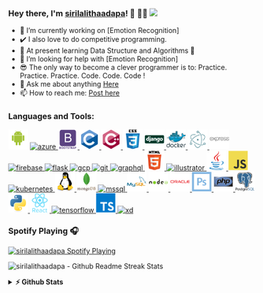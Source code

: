 ### Hey there, I'm [sirilalithaadapa](https://sirilalithaadapa.github.io)! 👋 👨‍💻 ![](https://komarev.com/ghpvc/?username=sirilalithaadapa&label=Views)

- 🔭 I’m currently working on [Emotion Recognition] 
- ✔️ I also love to do competitive programming.<br>
- 🌱 At present learning Data Structure and Algorithms 👯
- 🤔 I’m looking for help with [Emotion Recognition] 
- 😎 The only way to become a clever programmer is to: Practice. Practice. Practice. Code. Code. Code !
- 💬  Ask me about anything [Here](https://github.com/sirilalithaadapa/sirilalithaadapa/discussions)
- 📫 How to reach me: [Post here](https://github.com/sirilalithaadapa/sirilalithaadapa/discussions)

<h3 align="left">Languages and Tools:</h3>
<p align="left"> <a href="https://developer.android.com" target="_blank"> <img src="https://raw.githubusercontent.com/devicons/devicon/master/icons/android/android-original-wordmark.svg" alt="android" width="40" height="40"/></a> <a href="https://azure.microsoft.com/en-in/" target="_blank"> <img src="https://www.vectorlogo.zone/logos/microsoft_azure/microsoft_azure-icon.svg" alt="azure" width="40" height="40"/> </a> <a href="https://getbootstrap.com" target="_blank"> <img src="https://raw.githubusercontent.com/devicons/devicon/master/icons/bootstrap/bootstrap-plain-wordmark.svg" alt="bootstrap" width="40" height="40"/> </a> <a href="https://www.cprogramming.com/" target="_blank"> <img src="https://raw.githubusercontent.com/devicons/devicon/master/icons/c/c-original.svg" alt="c" width="40" height="40"/> </a> <a href="https://www.w3schools.com/cpp/" target="_blank"> <img src="https://raw.githubusercontent.com/devicons/devicon/master/icons/cplusplus/cplusplus-original.svg" alt="cplusplus" width="40" height="40"/> </a> <a href="https://www.w3schools.com/css/" target="_blank"> <img src="https://raw.githubusercontent.com/devicons/devicon/master/icons/css3/css3-original-wordmark.svg" alt="css3" width="40" height="40"/> </a> <a href="https://www.djangoproject.com/" target="_blank"> <img src="https://raw.githubusercontent.com/devicons/devicon/master/icons/django/django-original.svg" alt="django" width="40" height="40"/> </a> <a href="https://www.docker.com/" target="_blank"> <img src="https://raw.githubusercontent.com/devicons/devicon/master/icons/docker/docker-original-wordmark.svg" alt="docker" width="40" height="40"/> </a> <a href="https://www.electronjs.org" target="_blank"> <img src="https://raw.githubusercontent.com/devicons/devicon/master/icons/electron/electron-original.svg" alt="electron" width="40" height="40"/> </a> <a href="https://expressjs.com" target="_blank"> <img src="https://raw.githubusercontent.com/devicons/devicon/master/icons/express/express-original-wordmark.svg" alt="express" width="40" height="40"/> </a> <a href="https://firebase.google.com/" target="_blank"> <img src="https://www.vectorlogo.zone/logos/firebase/firebase-icon.svg" alt="firebase" width="40" height="40"/> </a> <a href="https://flask.palletsprojects.com/" target="_blank"> <img src="https://www.vectorlogo.zone/logos/pocoo_flask/pocoo_flask-icon.svg" alt="flask" width="40" height="40"/> </a> <a href="https://cloud.google.com" target="_blank"> <img src="https://www.vectorlogo.zone/logos/google_cloud/google_cloud-icon.svg" alt="gcp" width="40" height="40"/> </a> <a href="https://git-scm.com/" target="_blank"> <img src="https://www.vectorlogo.zone/logos/git-scm/git-scm-icon.svg" alt="git" width="40" height="40"/> </a> <a href="https://graphql.org" target="_blank"> <img src="https://www.vectorlogo.zone/logos/graphql/graphql-icon.svg" alt="graphql" width="40" height="40"/> </a> <a href="https://www.w3.org/html/" target="_blank"> <img src="https://raw.githubusercontent.com/devicons/devicon/master/icons/html5/html5-original-wordmark.svg" alt="html5" width="40" height="40"/> </a> <a href="https://www.adobe.com/in/products/illustrator.html" target="_blank"> <img src="https://www.vectorlogo.zone/logos/adobe_illustrator/adobe_illustrator-icon.svg" alt="illustrator" width="40" height="40"/> </a> <a href="https://www.java.com" target="_blank"> <img src="https://raw.githubusercontent.com/devicons/devicon/master/icons/java/java-original.svg" alt="java" width="40" height="40"/> </a> <a href="https://developer.mozilla.org/en-US/docs/Web/JavaScript" target="_blank"> <img src="https://raw.githubusercontent.com/devicons/devicon/master/icons/javascript/javascript-original.svg" alt="javascript" width="40" height="40"/> </a> <a href="https://kubernetes.io" target="_blank"> <img src="https://www.vectorlogo.zone/logos/kubernetes/kubernetes-icon.svg" alt="kubernetes" width="40" height="40"/> </a> <a href="https://www.linux.org/" target="_blank"> <img src="https://raw.githubusercontent.com/devicons/devicon/master/icons/linux/linux-original.svg" alt="linux" width="40" height="40"/> </a> <a href="https://www.mongodb.com/" target="_blank"> <img src="https://raw.githubusercontent.com/devicons/devicon/master/icons/mongodb/mongodb-original-wordmark.svg" alt="mongodb" width="40" height="40"/> </a> <a href="https://www.microsoft.com/en-us/sql-server" target="_blank"> <img src="https://cdn.worldvectorlogo.com/logos/microsoft-sql-server.svg" alt="mssql" width="40" height="40"/> </a> <a href="https://www.mysql.com/" target="_blank"> <img src="https://raw.githubusercontent.com/devicons/devicon/master/icons/mysql/mysql-original-wordmark.svg" alt="mysql" width="40" height="40"/> </a> <a href="https://nodejs.org" target="_blank"> <img src="https://raw.githubusercontent.com/devicons/devicon/master/icons/nodejs/nodejs-original-wordmark.svg" alt="nodejs" width="40" height="40"/> </a> <a href="https://www.oracle.com/" target="_blank"> <img src="https://raw.githubusercontent.com/devicons/devicon/master/icons/oracle/oracle-original.svg" alt="oracle" width="40" height="40"/> </a> <a href="https://www.photoshop.com/en" target="_blank"> <img src="https://raw.githubusercontent.com/devicons/devicon/master/icons/photoshop/photoshop-line.svg" alt="photoshop" width="40" height="40"/> </a> <a href="https://www.php.net" target="_blank"> <img src="https://raw.githubusercontent.com/devicons/devicon/master/icons/php/php-original.svg" alt="php" width="40" height="40"/> </a> <a href="https://www.postgresql.org" target="_blank"> <img src="https://raw.githubusercontent.com/devicons/devicon/master/icons/postgresql/postgresql-original-wordmark.svg" alt="postgresql" width="40" height="40"/> </a> <a href="https://www.python.org" target="_blank"> <img src="https://raw.githubusercontent.com/devicons/devicon/master/icons/python/python-original.svg" alt="python" width="40" height="40"/> </a> <a href="https://reactjs.org/" target="_blank"> <img src="https://raw.githubusercontent.com/devicons/devicon/master/icons/react/react-original-wordmark.svg" alt="react" width="40" height="40" </a> <a href="https://www.tensorflow.org" target="_blank"> <img src="https://www.vectorlogo.zone/logos/tensorflow/tensorflow-icon.svg" alt="tensorflow" width="40" height="40"/> </a> <a href="https://www.typescriptlang.org/" target="_blank"> <img src="https://raw.githubusercontent.com/devicons/devicon/master/icons/typescript/typescript-original.svg" alt="typescript" width="40" height="40"/> </a> <a href="https://www.adobe.com/products/xd.html" target="_blank"> <img src="https://cdn.worldvectorlogo.com/logos/adobe-xd.svg" alt="xd" width="40" height="40"/> </a> </p>

### Spotify Playing 🎧

[<img src="https://now-playing-codestackr.vercel.app/api/spotify-playing" alt="sirilalithaadapa Spotify Playing" width="350" autoplay />](https://open.spotify.com/track/0RGp4KA9wvndxqPIWoKwnD)

<p>
  <img src="http://github-readme-streak-stats.herokuapp.com?user=sirilalithaadapa&theme=dark&hide_border=true" alt="sirilalithaadapa - Github Readme Streak Stats" />
</p>

<details>	
  <summary><b>⚡ Github Stats</b></summary>
<img height="180em" src="https://github-readme-stats.vercel.app/api?username=sirilalithaadapa&show_icons=true&include_all_commits=true&count_private=true&hide_border=true&theme=dark" />

<!--START_SECTION:waka-->
![Lines of code](https://img.shields.io/badge/From%20Hello%20World%20I%27ve%20Written-630351%20lines%20of%20code-blue)


**🐱 My Github Data** 

> 🏆  920 Contributions in the Year 2021
 > 
> 📦 840.0 kB Used in Github's Storage 
 > 
> 📜 516 Public Repositories 
 > 
> 🔑 9 Private Repositories  
 > 
**I'm an Early 🐤** 

```text
🌞 Morning    58 commits     ███░░░░░░░░░░░░░░░░░░░░░░   12.13% 
🌆 Daytime    190 commits    ██████████░░░░░░░░░░░░░░░   39.75% 
🌃 Evening    141 commits    ███████░░░░░░░░░░░░░░░░░░   29.5% 
🌙 Night      89 commits     ████░░░░░░░░░░░░░░░░░░░░░   18.62%

```
📅 **I'm Most Productive on Monday** 

```text
Monday       51 commits     ██░░░░░░░░░░░░░░░░░░░░░░░   10.67% 
Tuesday      49 commits     ██░░░░░░░░░░░░░░░░░░░░░░░   10.25% 
Wednesday    62 commits     ███░░░░░░░░░░░░░░░░░░░░░░   12.97% 
Thursday     80 commits     ████░░░░░░░░░░░░░░░░░░░░░   16.74% 
Friday       62 commits     ███░░░░░░░░░░░░░░░░░░░░░░   12.97% 
Saturday     60 commits     ███░░░░░░░░░░░░░░░░░░░░░░   12.55% 
Sunday       1  commits     ██████░░░░░░░░░░░░░░░░░░░   23.85%

```


📊 **This Week I Spent My Time On** 

```text
⌚︎ Time Zone: Asia/AndhraPradesh

💬 Programming Languages: 
Java                   3 hrs 33 mins       ████████░░░░░░░░░░░░░░░░░   34.07% 
Python                 3 hrs 1 min         ███████░░░░░░░░░░░░░░░░░░   29.04% 
SQL                    1 hr 47 mins        ████░░░░░░░░░░░░░░░░░░░░░   17.16% 
C++                    1 hr 23 mins        ███░░░░░░░░░░░░░░░░░░░░░░   13.39% 
C                      14 mins             ░░░░░░░░░░░░░░░░░░░░░░░░░   2.34%

🔥 Editors: 
PyCharm                  4 hrs 51 mins       ███████████░░░░░░░░░░░░░░   46.62% 
Vscode                   3 hrs 33 mins       ████████░░░░░░░░░░░░░░░░░   34.07% 
Broswer                  1 hr 47 mins        ████░░░░░░░░░░░░░░░░░░░░░   17.16% 
Dev                      13 mins             ░░░░░░░░░░░░░░░░░░░░░░░░░   2.15%

```

**I Mostly Code in Python** 

```text
Python                   10 repos            █████░░░░░░░░░░░░░░░░░░░░   23.26% 
Java                     8 repos             ████░░░░░░░░░░░░░░░░░░░░░   18.6% 
JavaScript               8 repos             ████░░░░░░░░░░░░░░░░░░░░░   18.6% 
Dart                     4 repos             ██░░░░░░░░░░░░░░░░░░░░░░░   9.3% 
C++                      3 repos             █░░░░░░░░░░░░░░░░░░░░░░░░   6.98%

```


**Timeline**

<h3> ⚙️  GitHub Analytics </h3>
<img src="https://activity-graph.herokuapp.com/graph?username=sirilalithaadapa&show_icons=true&count_private=true&area=true&&color=333333&line=ABD6DFFF&point=89ABE3FF&hide_border=true" />


<!--END_SECTION:waka-->


*NOTE: Top languages does not indicate my skill level or anything like that. It is just a metric of which languages have been hosted by me on GitHub based on the usage across repositories. There are others which I haven't put up on GitHub.*

